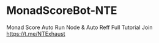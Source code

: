 # MonadScoreBot-NTE
Monad Score Auto Run Node &amp; Auto Reff
Full Tutorial Join https://t.me/NTExhaust
